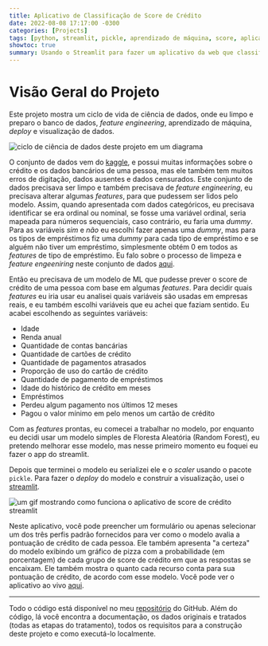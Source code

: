 ```yaml
---
title: Aplicativo de Classificação de Score de Crédito
date: 2022-08-08 17:17:00 -0300
categories: [Projects]
tags: [python, streamlit, pickle, aprendizado de máquina, score, aplicativo, visualização de dados, ciência de dados, random forest]
showtoc: true
summary: Usando o Streamlit para fazer um aplicativo da web que classifica sua pontuação de crédito usando Python
---
```


# Visão Geral do Projeto

Este projeto mostra um ciclo de vida de ciência de dados, onde eu limpo e preparo o banco de dados, _feature engineering_, aprendizado de máquina, _deploy_ e visualização de dados.

![ciclo de ciência de dados deste projeto em um diagrama](https://ik.imagekit.io/devmedeiros/data-science-cycle_QZwyHaXsP.png?ik-sdk-version=javascript-1.4.3&updatedAt=1659975338736#center)

O conjunto de dados vem do [kaggle](https://www.kaggle.com/datasets/parisrohan/credit-score-classification?select=train.csv), e possui muitas informações sobre o crédito e os dados bancários de uma pessoa, mas ele também tem muitos erros de digitação, dados ausentes e dados censurados. Este conjunto de dados precisava ser limpo e também precisava de _feature engineering_, eu precisava alterar algumas _features_, para que pudessem ser lidos pelo modelo. Assim, quando apresentada com dados categóricos, eu precisava identificar se era ordinal ou nominal, se fosse uma variável ordinal, seria mapeada para números sequenciais, caso contrário, eu faria uma _dummy_. Para as variáveis ​​_sim_ e _não_ eu escolhi fazer apenas uma _dummy_, mas para os tipos de empréstimos fiz uma _dummy_ para cada tipo de empréstimo e se alguém não tiver um empréstimo, simplesmente obtém 0 em todos as _features_ de tipo de empréstimo. Eu falo sobre o processo de limpeza e _feature engeeniring_ neste conjunto de dados [aqui](/pt/post/data-cleaning-credit-score/).

Então eu precisava de um modelo de ML que pudesse prever o score de crédito de uma pessoa com base em algumas _features_. Para decidir quais _features_ eu iria usar eu analisei quais variáveis são usadas em empresas reais, e eu também escolhi variáveis que eu achei que faziam sentido. Eu acabei escolhendo as seguintes variáveis:

- Idade
- Renda anual
- Quantidade de contas bancárias
- Quantidade de cartões de crédito
- Quantidade de pagamentos atrasados
- Proporção de uso do cartão de crédito
- Quantidade de pagamento de empréstimos
- Idade do histórico de crédito em meses
- Empréstimos
- Perdeu algum pagamento nos últimos 12 meses
- Pagou o valor mínimo em pelo menos um cartão de crédito

Com as _features_ prontas, eu comecei a trabalhar no modelo, por enquanto eu decidi usar um modelo simples de Floresta Aleatória (Random Forest), eu pretendo melhorar esse modelo, mas nesse primeiro momento eu foquei eu fazer o app do streamlit.

Depois que terminei o modelo eu serializei ele e o _scaler_ usando o pacote `pickle`. Para fazer o _deploy_ do modelo e construir a visualização, usei o [streamlit](https://streamlit.io/).

![um gif mostrando como funciona o aplicativo de score de crédito streamlit](https://user-images.githubusercontent.com/33239902/183321842-be97fb04-f00b-4b62-8e6e-2b53d25335a0.gif)

Neste aplicativo, você pode preencher um formulário ou apenas selecionar um dos três perfis padrão fornecidos para ver como o modelo avalia a pontuação de crédito de cada pessoa. Ele também apresenta "a certeza" do modelo exibindo um gráfico de pizza com a probabilidade (em porcentagem) de cada grupo de score de crédito em que as respostas se encaixam. Ele também mostra o quanto cada recurso conta para sua pontuação de crédito, de acordo com esse modelo. Você pode ver o aplicativo ao vivo [aqui](https://devmedeiros-credit-score-classification-appstreamlit-app-fcakrl.streamlitapp.com/).

---

Todo o código está disponível no meu [repositório](https://github.com/devmedeiros/credit-score-classification-app) do GitHub. Além do código, lá você encontra a documentação, os dados originais e tratados (todas as etapas do tratamento), todos os requisitos para a construção deste projeto e como executá-lo localmente.